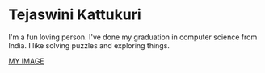 # Tejaswini Kattukuri
I'm a fun loving person. I've done my graduation in computer science from India. I like solving puzzles and exploring things.

[MY IMAGE](TEJ.jpeg)